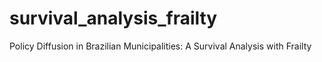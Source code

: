 # survival_analysis_frailty
Policy Diffusion in Brazilian Municipalities: A Survival Analysis with Frailty
